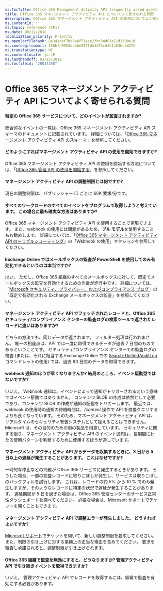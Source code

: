 ```yaml
---
ms.TocTitle: Office 365 Management Activity API frequently asked questions
title: Office 365 マネージメント アクティビティ API についてよく寄せられる質問
description: Office 365 マネージメント アクティビティ API の使用についてよく寄せられる質問
ms.ContentId: ''
ms.topic: reference (API)
ms.date: 09/21/2018
localization_priority: Priority
ms.openlocfilehash: 8e341def7bc3a4f71eee23bc04d01e11d1390e1d
ms.sourcegitcommit: 358bfe9553eabbe837fda1d73cd1d1a83bcb427e
ms.translationtype: HT
ms.contentlocale: ja-JP
ms.lasthandoff: 01/15/2019
ms.locfileid: "28014288"
---
```

# <a name="office-365-management-activity-api-frequently-asked-questions"></a>Office 365 マネージメント アクティビティ API についてよく寄せられる質問

#### <a name="what-events-are-audited-for-a-specific-office-365-service"></a>特定の Office 365 サービスについて、どのイベントが監査されますか?

総合的なイベントの一覧は、Office 365 マネージメント アクティビティ API スキーマのドキュメントに記載されています。 詳細については、「[Office 365 マネージメント アクティビティ API のスキーマ](office-365-management-activity-api-schema.md)」を参照してください。

#### <a name="how-do-i-onboard-to-the-management-activity-api"></a>どのようにすればマネージメント アクティビティ API の使用を開始できますか?

Office 365 マネージメント アクティビティ API の使用を開始する方法については、「[Office 365 管理 API の使用を開始する](get-started-with-office-365-management-apis.md)」を参照してください。
 
#### <a name="what-is-the-throttling-limit-for-the--management-activity-api"></a>マネージメント アクティビティ API の調整制限とは何ですか?

現在の調整制限は、パブリッシャー ID ごとに 60K 要求/分です。 

#### <a name="we-want-to-programmatically-capture-all-events-in-all-workloads-what-is-the-most-reliable-way-to-do-this"></a>すべてのワークロードのすべてのイベントをプログラムで取得しようと考えています。 この場合に最も確実な方法はありますか?

Office 365 マネージメント アクティビティ API を使用することで実現できます。 また、webhook の使用には問題があるため、**プル モデル**を使用することもお勧めします。 詳細については、「[Office 365 マネージメント アクティビティ API のトラブルシューティング](troubleshooting-the-office-365-management-activity-api.md#using-webhooks)」の「Webhook の使用」セクションを参照してください。

#### <a name="is-it-true-that-mailbox-auditing-in-exchange-online-can-only-be-enabled-by-using-powershell"></a>Exchange Online ではメールボックスの監査が PowerShell を使用してのみ有効化できるというのは本当ですか?

はい。 ただし、Office 365 組織のすべてのメールボックスに対して、既定でメールボックスの監査を有効化するための作業が進行中です。 詳細については、「[Microsoft セキュリティ、プライバシー、およびコンプライアンス ブログ](https://techcommunity.microsoft.com/t5/Security-Privacy-and-Compliance/Exchange-Mailbox-Auditing-will-be-enabled-by-default/ba-p/215171)」の「既定で有効化される Exchange メールボックスの監査」を参照してください。

#### <a name="are-there-any-differences-in-the-records-that-are-fetched-by-the-management-activity-api-versus-the-records-that-are-returned-by-using-the-audit-log-search-tool-in-the-office-365-security--compliance-center"></a>マネージメント アクティビティ API でフェッチされたレコードと、Office 365 セキュリティ/コンプライアンス センターの監査ログの検索ツールで返されたレコードに違いはありますか?

どちらの方法でも、同じデータが返されます。 フィルター処理は行われません。 唯一の相違点は、API では一度に取得できるデータが過去 7 日間のものであるということです。 セキュリティ/コンプライアンス センターでの監査ログの検査 (または、それに相当する Exchange Online での [Search-UnifiedAuditLog](https://docs.microsoft.com/powershell/module/exchange/policy-and-compliance-audit/search-unifiedauditlog) コマンドレットの使用) では、過去 90 日間のデータを取得できます。 
 
#### <a name="arent-webhook-notifications-more-immediate-after-all-arent-they-event-driven"></a>webhook 通知のほうが早くなりませんか? 結局のところ、イベント駆動型ではないですか?

いいえ。 Webhook 通知は、イベントによって通知がトリガーされるという意味ではイベント駆動ではありません。 コンテンツ BLOB の作成は依然として必要であり、コンテンツ BLOB の作成が通知の配信をトリガーします。 最近では、webhook の使用時の通知の待機時間は、*/content* 操作で API を直接クエリするよりも長くなっています。 そのため、マネージメント アクティビティ API は、リアルタイムのセキュリティ警告システムとして捉えることはできません。 Microsoft は、その目的のための別の製品を用意しています。 セキュリティに関する限り、マネージメント アクティビティ API のイベント通知は、長期間にわたる使用パターンを判断するために使用するほうが適しています。

#### <a name="when-pulling-the-data-from-the-management-activity-api-there-is-sometimes-a-delay-of-more-than-3-to-5-days-why-is-this"></a>マネージメント アクティビティ API からデータを収集するときに、3 日から 5 日以上の遅延が発生することがあります。 これはなぜですか?

一時的な停止などの問題が Office 365 サービスに発生するときがあります。 そうした場合、一部の監査レコードに取りこぼしが発生し、サービスは取りこぼしのバックフィルを試行します。 これは、レコードの約 5% から 10 % でのみ発生しますが、そのようなレコードに特定の状況で遅延が発生することがあります。 遅延期間が 5 日を過ぎた場合は、Office 365 管理センターのサービス正常性ダッシュボードを調べてください。 必要な場合は、[Microsoft サポート](https://support.office.com/article/contact-support-for-business-products-admin-help-32a17ca7-6fa0-4870-8a8d-e25ba4ccfd4b#ID0EAADAAA=online)でチケットを開くこともできます。

#### <a name="im-encountering-a-throttling-error-in-the-management-activity-api-what-should-i-do"></a>マネージメント アクティビティ API で調整エラーが発生しました。 どうすればよいですか?

[Microsoft サポート](https://support.office.com/article/contact-support-for-business-products-admin-help-32a17ca7-6fa0-4870-8a8d-e25ba4ccfd4b#ID0EAADAAA=online)でチケットを開いて、新しい調整制限を要求してください。また、制限の引き上げに対する業務上の正当な理由を含めてください。 要求を審査し承諾されると、調整制限が引き上げられます。

#### <a name="what-happens-if-i-disable-auditing-for-my-office-365-organization-will-i-still-get-events-via-the-management-activity-api"></a>Office 365 組織で監査を無効にすると、どうなりますか? 管理アクティビティ API で引き続きイベントを取得できますか?

いいえ。 管理アクティビティ API でレコードを取得するには、組織で監査を有効にする必要があります。

